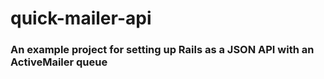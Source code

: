 # quick-mailer-api

### An example project for setting up Rails as a JSON API with an ActiveMailer queue

